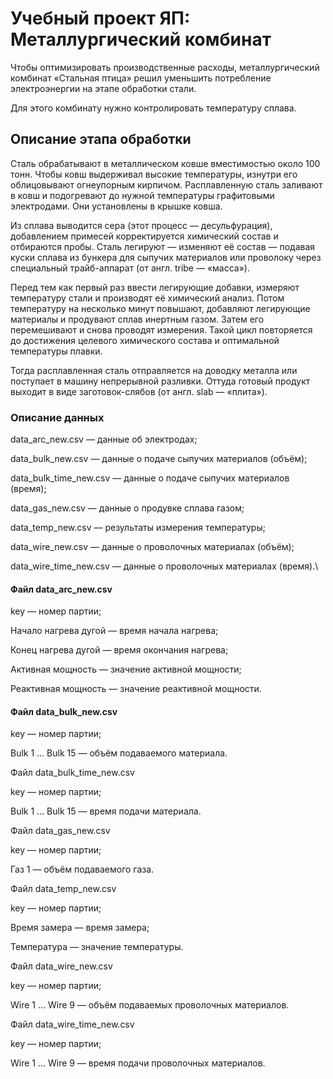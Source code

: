 # Учебный проект ЯП: Металлургический комбинат

Чтобы оптимизировать производственные расходы, металлургический комбинат «Стальная птица» решил уменьшить потребление электроэнергии на этапе обработки стали.

Для этого комбинату нужно контролировать температуру сплава.

## Описание этапа обработки

Сталь обрабатывают в металлическом ковше вместимостью около 100 тонн. Чтобы ковш выдерживал высокие температуры, изнутри его облицовывают огнеупорным кирпичом. Расплавленную сталь заливают в ковш и подогревают до нужной температуры графитовыми электродами. Они установлены в крышке ковша. 

Из сплава выводится сера (этот процесс — десульфурация), добавлением примесей корректируется химический состав и отбираются пробы. Сталь легируют — изменяют её состав — подавая куски сплава из бункера для сыпучих материалов или проволоку через специальный трайб-аппарат (от англ. tribe — «масса»).

Перед тем как первый раз ввести легирующие добавки, измеряют температуру стали и производят её химический анализ. Потом температуру на несколько минут повышают, добавляют легирующие материалы и продувают сплав инертным газом. Затем его перемешивают и снова проводят измерения. Такой цикл повторяется до достижения целевого химического состава и оптимальной температуры плавки.

Тогда расплавленная сталь отправляется на доводку металла или поступает в машину непрерывной разливки. Оттуда готовый продукт выходит в виде заготовок-слябов (от англ. slab — «плита»).

### Описание данных

data_arc_new.csv — данные об электродах;

data_bulk_new.csv — данные о подаче сыпучих материалов (объём);

data_bulk_time_new.csv — данные о подаче сыпучих материалов (время);

data_gas_new.csv — данные о продувке сплава газом;

data_temp_new.csv — результаты измерения температуры;

data_wire_new.csv — данные о проволочных материалах (объём);

data_wire_time_new.csv — данные о проволочных материалах (время).\

#### Файл data_arc_new.csv

key — номер партии;

Начало нагрева дугой — время начала нагрева;

Конец нагрева дугой — время окончания нагрева;

Активная мощность — значение активной мощности;

Реактивная мощность — значение реактивной мощности.

#### Файл data_bulk_new.csv

key — номер партии;

Bulk 1 … Bulk 15 — объём подаваемого материала.

Файл data_bulk_time_new.csv

key — номер партии;

Bulk 1 … Bulk 15 — время подачи материала.

Файл data_gas_new.csv

key — номер партии;

Газ 1 — объём подаваемого газа.

Файл data_temp_new.csv

key — номер партии;

Время замера — время замера;

Температура — значение температуры.

Файл data_wire_new.csv

key — номер партии;

Wire 1 … Wire 9 — объём подаваемых проволочных материалов.

Файл data_wire_time_new.csv

key — номер партии;

Wire 1 … Wire 9 — время подачи проволочных материалов.
